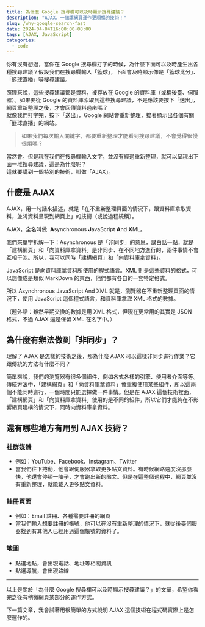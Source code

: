 ```yaml
---
title: 為什麼 Google 搜尋欄可以及時顯示搜尋建議？
description: "AJAX，一個讓網頁運作更順暢的技術！"
slug: /why-google-search-fast
date: 2024-04-04T16:00:00+08:00
tags: [AJAX, JavaScript]
categories:
  - code
---
```


你有沒有想過，當你在 Google 搜尋欄打字的時候，為什麼下面可以及時產生出各種搜尋建議？假設我們在搜尋欄輸入「籃球」，下面會及時顯示像是「籃球比分」、「籃球直播」等搜尋建議。

照理來說，這些搜尋建議都是資料，被存放在 Google 的資料庫（或稱後臺、伺服器）。如果要從 Google 的資料庫索取到這些搜尋建議，不是應該要按下「送出」，網頁重新整理之後，才會回傳資料過來嗎？<br/>
就像我們打字完，按下「送出」，Google 網站會重新整理，接著顯示出各個有關「籃球直播」的網站。

> 如果我們每次輸入關鍵字，都要重新整理才能看到搜尋建議，不會覺得很慢很煩嗎？

當然會。但是現在我們在搜尋欄輸入文字，並沒有經過重新整理，就可以呈現出下面一堆搜尋建議，這是為什麼呢？<br/>
這就要講到一個特別的技術，叫做「AJAX」。

## 什麼是 AJAX

AJAX，用一句話來描述，就是「在不重新整理頁面的情況下，跟資料庫拿取資料，並將資料呈現到網頁上」的技術（或說過程統稱）。

AJAX，全名叫做  **A**synchronous **J**avaScript **A**nd **X**ML。

我們來單字拆解一下：Asynchronous 是「非同步」的意思，講白話一點，就是「建構網頁」和「向資料庫拿資料」是非同步、在不同地方進行的，兩件事情不會互相干涉。所以，我可以同時「建構網頁」和「向資料庫拿資料」。

JavaScript 是向資料庫拿資料所使用的程式語言。XML 則是這些資料的格式，可以想像成是類似 MarkDown 的東西，他們都有各自的一套特定格式。

所以 Asynchronous JavaScript And XML 就是，瀏覽器在不重新整理頁面的情況下，使用 JavaScript 這個程式語言，和資料庫拿取 XML 格式的數據。

（題外話：雖然早期交換的數據是用 XML 格式，但現在更常用的其實是 JSON 格式，不過 AJAX 還是保留 XML 在名字中。）

## 為什麼有辦法做到「非同步」？

理解了 AJAX 是怎樣的技術之後，那為什麼 AJAX 可以這樣非同步進行作業？它跟傳統的方法有什麼不同？

簡單來說，我們的瀏覽器有很多個組件，例如各式各樣的引擎、使用者介面等等。傳統方法中，「建構網頁」和「向資料庫拿資料」會重複使用某些組件，所以這兩個不能同時進行，一個時間只能選擇做一件事情。但是在 AJAX 這個技術裡面，「建構網頁」和「向資料庫拿資料」使用的是不同的組件，所以它們才能夠在不影響網頁建構的情況下，同時向資料庫拿資料。

## 還有哪些地方有用到 AJAX 技術？

### 社群媒體

- 例如：YouTube、Facebook、Instagram、Twitter
- 當我們往下捲動，他會跟伺服器拿取更多貼文資料。有時候網路速度沒那麼快，他還會停頓一陣子，才會跑出新的貼文。但是在這整個過程中，網頁並沒有重新整理，就能載入更多貼文資料。

### 註冊頁面

- 例如：Email 註冊、各種需要註冊的網頁
- 當我們輸入想要註冊的帳號，他可以在沒有重新整理的情況下，就從後臺伺服器找到有其他人已經用過這個帳號的資料了。

### 地圖

- 點選地點，會出現電話、地址等相關資訊
- 點選導航，會出現路線

---

以上是關於「為什麼 Google 搜尋欄可以及時顯示搜尋建議？」的文章，希望你看完之後有稍微網頁某部分的運作方式。

下一篇文章，我會試著用很簡單的方式說明 AJAX 這個技術在程式碼實際上是怎麼運作的。
